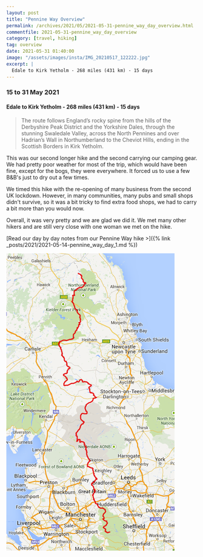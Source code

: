 ```yaml
---
layout: post
title: "Pennine Way Overview"
permalink: /archives/2021/05/2021-05-31-pennine_way_day_overview.html
commentfile: 2021-05-31-pennine_way_day_overview
category: [travel, hiking]
tag: overview
date: 2021-05-31 01:40:00
image: "/assets/images/insta/IMG_20210517_122222.jpg"
excerpt: |
  Edale to Kirk Yetholm - 268 miles (431 km) - 15 days
---
```


### 15 to 31 May 2021

#### Edale to Kirk Yetholm - 268 miles (431 km) - 15 days

> The route follows England’s rocky spine from the hills of the Derbyshire Peak District and the Yorkshire Dales, through the stunning Swaledale Valley, across the North Pennines and over Hadrian’s Wall in Northumberland to the Cheviot Hills, ending in the Scottish Borders in Kirk Yetholm.

This was our second longer hike and the second carrying our camping gear. We had pretty poor weather for most of the trip, which would have been fine, except for the bogs, they were everywhere. It forced us to use a few B&B's just to dry out a few times.

We timed this hike with the re-opening of many business from the second UK lockdown. However, in many communities, many pubs and small shops didn't survive, so it was a bit tricky to find extra food shops, we had to carry a bit more than you would now.

Overall, it was very pretty and we are glad we did it. We met many other hikers and are still very close with one woman we met on the hike.

[Read our day by day notes from our Pennine Way hike >]({% link _posts/2021/2021-05-14-pennine_way_day_1.md %})

[!["Map of the Pennine Way"](/assets/images/insta/pennine-way-map.png "Map of the Pennine Way")](/assets/images/insta/pennine-way-map.png)
